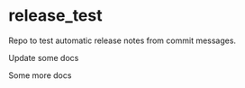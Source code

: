 # release_test

Repo to test automatic release notes from commit messages.

Update some docs

Some more docs